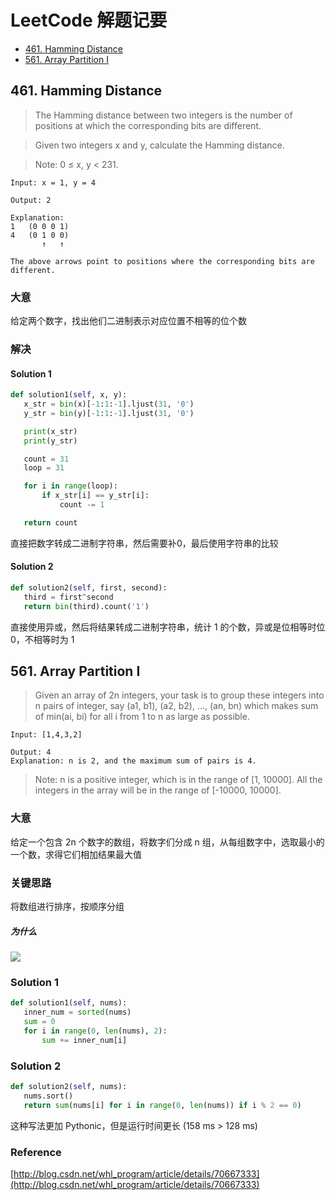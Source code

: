 # LeetCode 解题记要

- [461. Hamming Distance](461-hammingdistance)
- [561. Array Partition I](561-arraypartitioni)

## 461. Hamming Distance

> The Hamming distance between two integers is the number of positions at which the corresponding bits are different.

> Given two integers x and y, calculate the Hamming distance.

> Note:
> 0 ≤ x, y < 231.

```
Input: x = 1, y = 4

Output: 2

Explanation:
1   (0 0 0 1)
4   (0 1 0 0)
       ↑   ↑

The above arrows point to positions where the corresponding bits are different.
```

### 大意

给定两个数字，找出他们二进制表示对应位置不相等的位个数

### 解决

#### Solution 1

```py
def solution1(self, x, y):
   x_str = bin(x)[-1:1:-1].ljust(31, '0')
   y_str = bin(y)[-1:1:-1].ljust(31, '0')

   print(x_str)
   print(y_str)

   count = 31
   loop = 31

   for i in range(loop):
       if x_str[i] == y_str[i]:
           count -= 1

   return count
```

直接把数字转成二进制字符串，然后需要补0，最后使用字符串的比较

#### Solution 2

```py
def solution2(self, first, second):
   third = first^second
   return bin(third).count('1')
```

直接使用异或，然后将结果转成二进制字符串，统计 1 的个数，异或是位相等时位0，不相等时为 1

## 


## 561. Array Partition I

> Given an array of 2n integers, your task is to group these integers into n pairs of integer, say (a1, b1), (a2, b2), ..., (an, bn) which makes sum of min(ai, bi) for all i from 1 to n as large as possible.

```
Input: [1,4,3,2]

Output: 4
Explanation: n is 2, and the maximum sum of pairs is 4.
```

> Note:
> n is a positive integer, which is in the range of [1, 10000].
> All the integers in the array will be in the range of [-10000, 10000].

### 大意

给定一个包含 2n 个数字的数组，将数字们分成 n 组，从每组数字中，选取最小的一个数，求得它们相加结果最大值

### 关键思路

将数组进行排序，按顺序分组

##### 为什么

![](http://ww1.sinaimg.cn/large/006tNbRwly1ffair0gu4hj31gy0cudk7.jpg)

### Solution 1

```py
def solution1(self, nums):
   inner_num = sorted(nums)
   sum = 0
   for i in range(0, len(nums), 2):
       sum += inner_num[i]
```

### Solution 2

```py
def solution2(self, nums):
   nums.sort()
   return sum(nums[i] for i in range(0, len(nums)) if i % 2 == 0)
```

这种写法更加 Pythonic，但是运行时间更长 (158 ms > 128 ms)

### Reference

[http://blog.csdn.net/whl_program/article/details/70667333](http://blog.csdn.net/whl_program/article/details/70667333)


